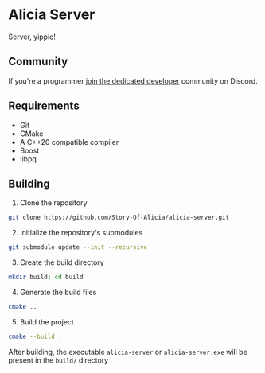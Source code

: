 # Alicia Server
Server, yippie!

## Community
If you're a programmer [join the dedicated developer](https://discord.gg/bP4pNWvVHM) community on Discord.

## Requirements

- Git
- CMake
- A C++20 compatible compiler
- Boost
- libpq

## Building

1. Clone the repository
```bash
git clone https://github.com/Story-Of-Alicia/alicia-server.git
```
2. Initialize the repository's submodules 
```bash
git submodule update --init --recursive
```
3. Create the build directory 
```bash
mkdir build; cd build
```
4. Generate the build files
```bash
cmake ..
```
5. Build the project
```bash
cmake --build .
```

After building, the executable `alicia-server` or `alicia-server.exe` will be present in the `build/` directory
